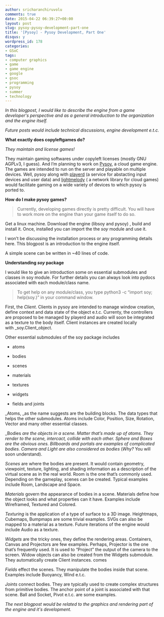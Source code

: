 ```yaml
---
author: sricharanchiruvolu
comments: true
date: 2015-04-22 06:39:27+00:00
layout: post
slug: pysoy-pysoy-development-part-one
title: '[Pysoy] - Pysoy Development, Part One'
disqus: y
wordpress_id: 178
categories:
- GSoC
tags:
- computer graphics
- game
- game engine
- google
- gsoc
- programming
- pysoy
- summer
- technology
---
```




_In this blogpost, I would like to describe the engine from a game developer's perspective and as a general introduction to the organization and the engine itself._









_Future posts would include technical discussions, engine development e.t.c._









**What exactly does copyleftgames do?**









_They maintain and license games!_









They maintain gaming softwares under copyleft licenses (mostly GNU AGPLv3, I guess). And I’m planning to work on [Pysoy](http://www.pysoy.org/), a cloud game engine. The games are intended to run on the server and playable on multiple devices. Well, pysoy along with [playerd](http://www.playerd.org/) (a service for abstacting input devices and user data) and [lightmelody](http://www.lightmelody.org/) ( a network library for cloud games) would facilitate gaming on a wide variety of devices to which pysoy is ported to.









**How do I make pysoy games?**










<blockquote>Currently, developing games directly is pretty difficult. You will have to work more on the engine than your game itself to do so.</blockquote>










Get a linux machine. Download the engine (libsoy and pysoy) , build and install it. Once, installed you can import the the _soy_ module and use it.









I won’t be discussing the installation process or any programming details here. This blogpost is an introduction to the engine itself.













A simple scene can be written in ~40 lines of code.





**Understanding _soy_ package**









I would like to give an introduction some on essential submodules and classes in soy module. For further details you can always look into pydocs associated with each module/class name.










<blockquote>To get help on any module/class, you type python3 -c “import soy; help(soy.)” in your command window.</blockquote>










First, the _Client_. Clients in pysoy are intended to manage window creation, define context and data state of the object e.t.c. Currenty, the controllers are proposed to be managed by playerd and audio will soon be integrated as a texture to the body itself. Client instances are created locally with _soy.Client_object.









Other essential submodules of the soy package includes








    
  * atoms

    
  * bodies

    
  * scenes

    
  * materials

    
  * textures

    
  * widgets

    
  * fields and joints







_Atoms, _as the name suggests are the building blocks. The data types that helps the other submodules. Atoms include Color, Position, Size, Rotation, Vector and many other essential classes.









_Bodies _are the objects in a scene. Matter that’s made up of atoms. They render to the scene, intercact, collide with each other. Sphere and Boxes are the obvious ones. Billboards and portals are examples of complicated bodies. Camera and Light are also considered as bodies_ (_Why?_ You will soon understand).









_Scenes_ are where the bodies are present. It would contain geometry, viewpoint, texture, lighting, and shading information as a description of the virtual scene as in the real world. Room is the one that’s commonly used. Depending on the gameplay, scenes can be created. Typical examples include Room, Landscape and Space.









_Materials_ govern the appearance of bodies in a scene. Materials define how the object looks and what properties can it have. Examples include Wireframed, Textured and Colored.









_Texturing_ is the application of a type of surface to a 3D image. Heightmaps, Cubemaps, Bumpmaps are some trivial examples. SVGs can also be mapped to a material as a texture. Future iterations of the engine would include Audio as a texture.









_Widgets_ are the tricky ones, they define the rendering areas. Containers, Canvas and Projectors are few examples. Perhaps, Projector is the one that’s frequently used. It is used to “Project” the output of the camera to the screen. Widow objects can also be created from the Widgets submodule. They automatically create Client instances. comes









_Fields_ effect the scenes. They manipulate the bodies inside that scene. Examples include Buoyancy, Wind e.t.c.









_Joints_ connect bodies. They are typically used to create complex structures from primitive bodies. The anchor point of a joint is associated with that scene. Ball and Socket, Pivot e.t.c. are some examples.









_The next blogpost would be related to the graphics and rendering part of the engine and it's development._


